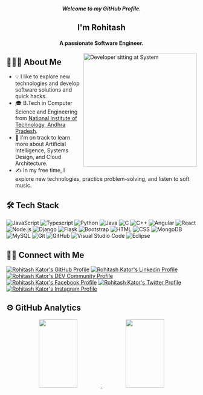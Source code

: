 <div align="center">
    <h5>Welcome to my GitHub Profile.</h5>
    <h2>I'm Rohitash</h2>
    <h4>A passionate Software Engineer.</h4>
</div>

<img alt="Developer sitting at System" height="auto" width="300" src="https://github.com/7oSkaaa/7oSkaaa/blob/main/Images/Right_Side.gif" align="right"/>

## 👨🏻‍💻 About Me

- 💡 I like to explore new technologies and develop software solutions and quick hacks.
- 🎓 B.Tech in Computer Science and Engineering from [National Institute of Technology, Andhra Pradesh](https://www.nitandhra.ac.in).
- 🌱 I'm on track to learn more about Artificial Intelligence, Systems Design, and Cloud Architecture.
- ✍️ In my free time, I explore new technologies, practice problem-solving, and listen to soft music.

## 🛠 Tech Stack

![JavaScript](https://img.shields.io/badge/-JavaScript-05122A?style=flat&logo=javascript)
![Typescript](https://img.shields.io/badge/-Typescript-05122A?style=flat&logo=typescript)
![Python](https://img.shields.io/badge/-Python-05122A?style=flat&logo=python)
![Java](https://img.shields.io/badge/-Java-05122A?style=flat&logo=Java&logoColor=FFA518)
![C](https://img.shields.io/badge/-C-05122A?style=flat&logo=C&logoColor=A8B9CC)
![C++](https://img.shields.io/badge/-C++-05122A?style=flat&logo=C%2B%2B&logoColor=00599C)
![Angular](https://img.shields.io/badge/-Angular-05122A?style=flat&logo=angular)
![React](https://img.shields.io/badge/-React-05122A?style=flat&logo=react)
![Node.js](https://img.shields.io/badge/-Node.js-05122A?style=flat&logo=node.js)
![Django](https://img.shields.io/badge/-Django-05122A?style=flat&logo=django&logoColor=092E20)
![Flask](https://img.shields.io/badge/-Flask-05122A?style=flat&logo=flask)
![Bootstrap](https://img.shields.io/badge/-Bootstrap-05122A?style=flat&logo=bootstrap&logoColor=563D7C)
![HTML](https://img.shields.io/badge/-HTML-05122A?style=flat&logo=HTML5)
![CSS](https://img.shields.io/badge/-CSS-05122A?style=flat&logo=CSS3&logoColor=1572B6)
![MongoDB](https://img.shields.io/badge/-MongoDB-05122A?style=flat&logo=mongodb)
![MySQL](https://img.shields.io/badge/-MySQL-05122A?style=flat&logo=mysql)
![Git](https://img.shields.io/badge/-Git-05122A?style=flat&logo=git)
![GitHub](https://img.shields.io/badge/-GitHub-05122A?style=flat&logo=github)
![Visual Studio Code](https://img.shields.io/badge/-Visual%20Studio%20Code-05122A?style=flat&logo=visual-studio-code&logoColor=007ACC)
![Eclipse](https://img.shields.io/badge/-Eclipse-05122A?style=flat&logo=eclipse-ide&logoColor=2C2255)

## 🤝🏻 Connect with Me

[![Rohitash Kator's GitHub Profile](https://img.shields.io/badge/github-itsRkator-30363d?style=badge&logo=github)](https://www.github.com/itsRkator)
[![Rohitash Kator's Linkedin Profile](https://img.shields.io/badge/linkedin-itsRkator-007bb5?style=badge&logo=linkedin)](https://www.linkedin.com/in/itsRkator)
[![Rohitash Kator's DEV Community Profile](https://img.shields.io/badge/dev-itsRkator-000000?style=badge&logo=dev.to)](https://dev.to/itsrkator)
[![Rohitash Kator's Facebook Profile](https://img.shields.io/badge/facebook-itsRkator-1877f2?style=badge&logo=facebook)](https://facebook.com/itsRkator)
[![Rohitash Kator's Twitter Profile](https://img.shields.io/badge/twitter-itsRkator-1da1f2?style=badge&logo=twitter)](https://twitter.com/itsRkator)
[![Rohitash Kator's Instagram Profile](https://img.shields.io/badge/instagram-mystical.rms-ff105d?style=badge&logo=instagram)](https://instagram.com/mystical.rms)

## ⚙️ GitHub Analytics

<p align="center">
  <a href="https://github.com/itsRkator">
    <img height="180em" width="45%" src="https://github-readme-stats-eight-theta.vercel.app/api?username=itsRkator&show_icons=true&theme=algolia&include_all_commits=true&count_private=true"/>
    <img height="180em" width="45%" src="https://github-readme-stats-eight-theta.vercel.app/api/top-langs/?username=itsRkator&layout=compact&langs_count=8&theme=algolia"/>
  </a>
</p>

